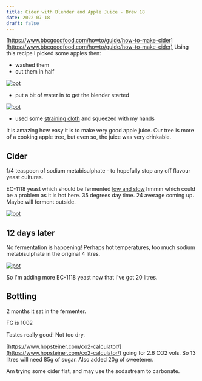 ```yaml
---
title: Cider with Blender and Apple Juice - Brew 18
date: 2022-07-18
draft: false 
---
```


[https://www.bbcgoodfood.com/howto/guide/how-to-make-cider](https://www.bbcgoodfood.com/howto/guide/how-to-make-cider) Using this recipe I picked some apples then:

- washed them
- cut them in half

[![pot](/images/2022-07-18/blend.jpg "buckets")](/images/2022-07-18/blend.jpg)

- put a bit of water in to get the blender started

[![pot](/images/2022-07-18/jug.jpg "buckets")](/images/2022-07-18/jug.jpg)

- used some [straining cloth](https://www.amazon.co.uk/straining-cloth/s?k=straining+cloth) and squeezed with my hands

It is amazing how easy it is to make very good apple juice. Our tree is more of a cooking apple tree, but even so, the juice was very drinkable.

## Cider

1/4 teaspoon of sodium metabisulphate - to hopefully stop any off flavour yeast cultures.

EC-1118 yeast which should be fermented [low and slow](https://www.homebrewtalk.com/threads/lager-yeast-for-cider.378008/) hmmm which could be a problem as it is hot here. 35 degrees day time. 24 average coming up. Maybe will ferment outside.


[![pot](/images/2022-07-18/cider.jpg "buckets")](/images/2022-07-18/cider.jpg)

## 12 days later

No fermentation is happening! Perhaps hot temperatures, too much sodium metabisulphate in the original 4 litres. 

[![pot](/images/2022-07-18/2.jpg "buckets")](/images/2022-07-18/2.jpg)

So I'm adding more EC-1118 yeast now that I've got 20 litres.

## Bottling

2 months it sat in the fermenter.

FG is 1002

Tastes really good! Not too dry.

[https://www.hopsteiner.com/co2-calculator/](https://www.hopsteiner.com/co2-calculator/) going for 2.6 CO2 vols. So 13 litres will need 85g of sugar. Also added 20g of sweetener.

Am trying some cider flat, and may use the sodastream to carbonate.

